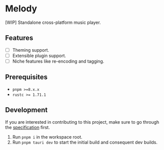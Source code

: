# Melody

[WIP] Standalone cross-platform music player.

## Features

- [ ] Theming support.
- [ ] Extensible plugin support.
- [ ] Niche features like re-encoding and tagging.

## Prerequisites

- `pnpm >=8.x.x`
- `rustc >= 1.71.1`

## Development

If you are interested in contributing to this project, make sure to go through the [specification](docs/spec.md) first.

1. Run `pnpm i` in the workspace root.
2. Run `pnpm tauri dev` to start the initial build and consequent dev builds.
